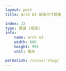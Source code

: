 ```yaml
---
layout: post
title: Arch E3 纸张尺寸规格

index: 22
type: 美国 (纸张)
info:
    name: arch e3
    width: 686
    height: 991
    unit: 毫米

permalink: /cn/us/:slug/
---
```



